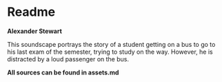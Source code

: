 # Readme

**Alexander Stewart**

This soundscape portrays the story of a student getting on a bus to go to his last exam of the semester, trying to study on the way. However, he is distracted by a loud passenger on the bus.

**All sources can be found in assets.md**
